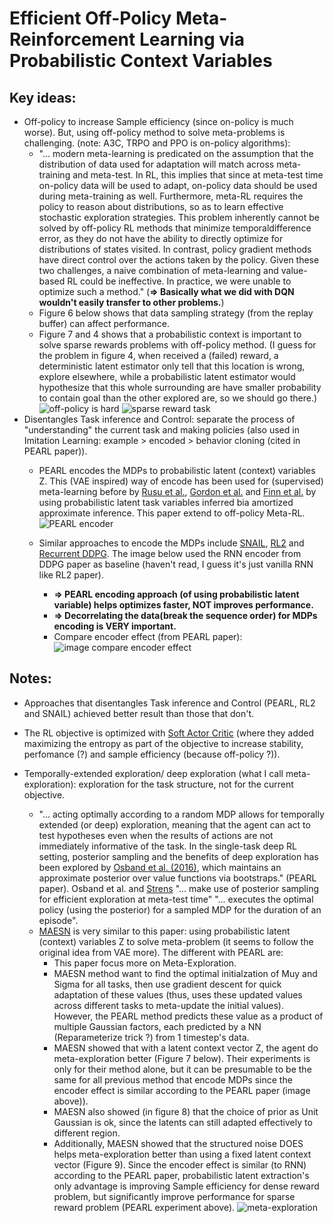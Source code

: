 # Efficient Off-Policy Meta-Reinforcement Learning via Probabilistic Context Variables

## Key ideas:

- Off-policy to increase Sample efficiency (since on-policy is much worse). But, using off-policy method to solve meta-problems is challenging. (note: A3C, TRPO and PPO is on-policy algorithms):
   - "... modern meta-learning is predicated on the assumption that the distribution of data used for adaptation will
match across meta-training and meta-test. In RL, this implies that since at meta-test time on-policy data will be used
to adapt, on-policy data should be used during meta-training as well. Furthermore, meta-RL requires the policy to reason about distributions, so as to learn effective stochastic exploration strategies. This problem inherently cannot be solved by off-policy RL methods that minimize temporaldifference error, as they do not have the ability to directly optimize for distributions of states visited. In contrast, policy gradient methods have direct control over the actions taken by the policy. Given these two challenges, a naive combination of meta-learning and value-based RL could be ineffective. In practice, we were unable to optimize such a method." (**=> Basically what we did with DQN wouldn't easily transfer to other problems.**)
   - Figure 6 below shows that data sampling strategy (from the replay buffer) can affect performance.
   - Figure 7 and 4 shows that a probabilistic context is important to solve sparse rewards problems with off-policy method. (I guess for the problem in figure 4, when received a (failed) reward, a deterministic latent estimator only tell that this location is wrong, explore elsewhere, while a probabilistic latent estimator would hypothesize that this whole surrounding are have smaller probability to contain goal than the other explored are, so we should go there.)
   ![off-policy is hard](https://github.com/duongnhatthang/MetaRL-Literature-Review/blob/master/images/off_policy_is_hard.png)
   ![sparse reward task](https://github.com/duongnhatthang/MetaRL-Literature-Review/blob/master/images/sparse_reward.png)
- Disentangles Task inference and Control: separate the process of "understanding" the current task and making policies (also used in Imitation Learning: example > encoded > behavior cloning (cited in PEARL paper)).
   - PEARL encodes the MDPs to probabilistic latent (context) variables Z. This (VAE inspired) way of encode has been used for (supervised) meta-learning before by [Rusu et al.](https://arxiv.org/abs/1807.05960), [Gordon et al.](https://arxiv.org/abs/1805.09921) and [Finn et al.](https://arxiv.org/abs/1806.02817) by using probabilistic latent task variables inferred bia amortized approximate inference. This paper extend to off-policy Meta-RL.
    ![PEARL encoder](https://github.com/duongnhatthang/MetaRL-Literature-Review/blob/master/images/PEARL_encoder.png)
   - Similar approaches to encode the MDPs include [SNAIL](https://arxiv.org/pdf/1707.03141.pdf), [RL2](https://arxiv.org/pdf/1611.02779.pdf) and [Recurrent DDPG](https://arxiv.org/abs/1512.04455). The image below used the RNN encoder from DDPG paper as baseline (haven't read, I guess it's just vanilla RNN like RL2 paper).
 
     + **=> PEARL encoding approach (of using probabilistic latent variable) helps optimizes faster, NOT improves performance.**
     + **=> Decorrelating the data(break the sequence order) for MDPs encoding is VERY important.**
  
     - Compare encoder effect (from PEARL paper): ![image compare encoder effect](https://github.com/duongnhatthang/MetaRL-Literature-Review/blob/master/images/encoder.png)

## Notes:
- Approaches that disentangles Task inference and Control (PEARL, RL2 and SNAIL) achieved better result than those that don't.
- The RL objective is optimized with [Soft Actor Critic](https://arxiv.org/pdf/1801.01290.pdf) (where they added maximizing the entropy as part of the objective to increase stability, perfomance (?) and sample efficiency (because off-policy ?)).

- Temporally-extended exploration/ deep exploration (what I call meta-exploration): exploration for the task structure, not for the current objective. 
   - "... acting optimally according to a random MDP allows for temporally extended (or deep) exploration, meaning that the agent can act to test hypotheses even when the results of actions are not immediately informative of the task. In the single-task deep RL setting, posterior sampling and the benefits of deep exploration has been explored by [Osband et al. (2016)](https://arxiv.org/abs/1306.0940), which maintains an approximate posterior over value functions via bootstraps." (PEARL paper). Osband et al. and [Strens](https://arxiv.org/pdf/1802.07245.pdf) "... make use of posterior sampling for efficient exploration at meta-test time" "... executes the optimal policy (using the posterior) for a sampled MDP for the duration of an episode".
   - [MAESN](https://arxiv.org/pdf/1802.07245.pdf) is very similar to this paper: using probabilistic latent (context) variables Z to solve meta-problem (it seems to follow the original idea from VAE more). The different with PEARL are:
     + This paper focus more on Meta-Exploration. 
     + MAESN method want to find the optimal initialzation of Muy and Sigma for all tasks, then use gradient descent for quick adaptation of these values (thus, uses these updated values across different tasks to meta-update the initial values). However, the PEARL method predicts these value as a product of multiple Gaussian factors, each predicted by a NN (Reparameterize trick ?) from 1 timestep's data.
     + MAESN showed that with a latent context vector Z, the agent do meta-exploration better (Figure 7 below). Their experiments is only for their method alone, but it can be presumable to be the same for all previous method that encode MDPs since the encoder effect is similar according to the PEARL paper (image above)).
     + MAESN also showed (in figure 8) that the choice of prior as Unit Gaussian is ok, since the latents can still adapted effectively to different region.
     + Additionally, MAESN showed that the structured noise DOES helps meta-exploration better than using a fixed latent context vector (Figure 9). Since the encoder effect is similar (to RNN) according to the PEARL paper, probabilistic latent extraction's only advantage is improving Sample efficiency for dense reward problem, but significantly improve performance for sparse reward problem (PEARL experiment above).
     ![meta-exploration](https://github.com/duongnhatthang/MetaRL-Literature-Review/blob/master/images/meta_exploration.png)

     

